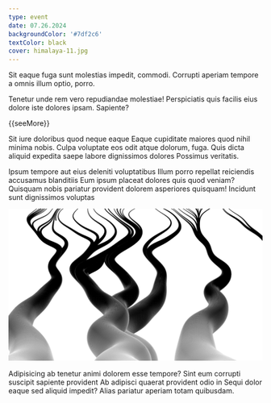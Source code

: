 ```yaml
---
type: event
date: 07.26.2024
backgroundColor: '#7df2c6'
textColor: black
cover: himalaya-11.jpg
---
```

Sit eaque fuga sunt molestias impedit, commodi. Corrupti aperiam tempore a omnis illum optio, porro.

Tenetur unde rem vero repudiandae molestiae! Perspiciatis quis facilis eius dolore iste dolores ipsam. Sapiente?

{{seeMore}}

Sit iure doloribus quod neque eaque Eaque cupiditate maiores quod nihil minima nobis. Culpa voluptate eos odit atque dolorum, fuga. Quis dicta aliquid expedita saepe labore dignissimos dolores Possimus veritatis.

Ipsum tempore aut eius deleniti voluptatibus Illum porro repellat reiciendis accusamus blanditiis Eum ipsum placeat dolores quis quod veniam? Quisquam nobis pariatur provident dolorem asperiores quisquam! Incidunt sunt dignissimos voluptas

<img src="convergence.jpg" alt="Converge">

Adipisicing ab tenetur animi dolorem esse tempore? Sint eum corrupti suscipit sapiente provident Ab adipisci quaerat provident odio in Sequi dolor eaque sed aliquid impedit? Alias pariatur aperiam totam quibusdam.
